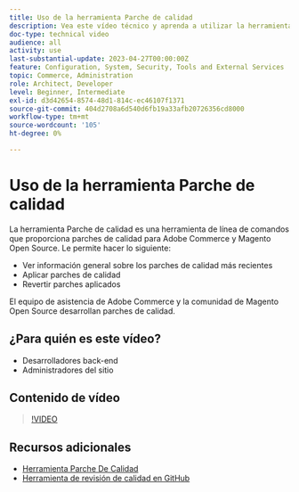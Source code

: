 ```yaml
---
title: Uso de la herramienta Parche de calidad
description: Vea este vídeo técnico y aprenda a utilizar la herramienta Parche de calidad para Adobe Commerce y Magento Open Source.
doc-type: technical video
audience: all
activity: use
last-substantial-update: 2023-04-27T00:00:00Z
feature: Configuration, System, Security, Tools and External Services
topic: Commerce, Administration
role: Architect, Developer
level: Beginner, Intermediate
exl-id: d3d42654-8574-48d1-814c-ec46107f1371
source-git-commit: 404d2708a6d540d6fb19a33afb20726356cd8000
workflow-type: tm+mt
source-wordcount: '105'
ht-degree: 0%

---
```


# Uso de la herramienta Parche de calidad

La herramienta Parche de calidad es una herramienta de línea de comandos que proporciona parches de calidad para Adobe Commerce y Magento Open Source. Le permite hacer lo siguiente:

- Ver información general sobre los parches de calidad más recientes
- Aplicar parches de calidad
- Revertir parches aplicados

El equipo de asistencia de Adobe Commerce y la comunidad de Magento Open Source desarrollan parches de calidad.

## ¿Para quién es este vídeo?

- Desarrolladores back-end
- Administradores del sitio

## Contenido de vídeo

>[!VIDEO](https://video.tv.adobe.com/v/344000?quality=12&learn=on)

## Recursos adicionales

- [Herramienta Parche De Calidad](https://experienceleague.adobe.com/tools/commerce-quality-patches/index.html)
- [Herramienta de revisión de calidad en GitHub](https://github.com/magento/quality-patches)
